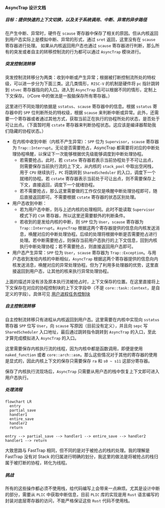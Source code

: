 #### AsyncTrap 设计文档

##### 目标：提供快速的上下文切换，以及关于系统调用、中断、异常的异步路径

在产生中断、异常时，硬件在 `scause` 寄存器中保存了相关的原因。但从内核返回到用户态实际上是模拟中断、异常的形式，通过 `sret` 返回，这里没有在 `scause` 寄存器进行处理。
如果从内核返回用户态也通过 `scause` 寄存器进行判断，那么所有的突发或者自主的转移控制流的行为都可以通过 `AsyncTrap` 模块进行。

##### 突发控制流转移

突发控制流转移分为两类：收到中断或产生异常；根据被打断控制流所处的特权级，可以进一步分为下面三类。这几类情形，`RISC-V` 的机制是硬件将 `pc` 指针跳转到 `stvec` 寄存器指向的入口。进入到 `AsyncTrap` 后可以根据不同的情形，定制上下文保存。（rCore 中的做法是一股脑保存所有寄存器。） 

这里进行不同处理的依据是 `sstatus`、`scause` 寄存器中的信息。根据 `sstatus` 寄存器中的 `SPP` 位判断所处的特权级，根据 `scause` 来判断中断或异常。此外，还需要一个寄存器或者通过其他方式，获取当前正在执行的协程所处的状态，是否处于可让出点。（下面暂时用 `cstate` 寄存器来判断协程状态。这应该是编译器帮助我们隐藏的协程状态。）
- 在内核中收到中断（内核不产生异常）：`SPP` 位为 `Supervisor`，`scause` 寄存器为 `Trap::Interrupt`。无论是否需要抢占，AsyncTrap 都需要将对应的中断处理协程唤醒，以保证下一次能够根据优先级能够调度到中断处理协程。
  - 若需要抢占。此时，若 `cstate` 寄存器若表示当前协程处于不可让出点，则需要保存当前执行流的上下文，从内核的 `stack_pool` 中取出空闲栈，用于 `CPU` 继续执行，`PC` 将跳转到 `SharedScheduler` 的入口，调度下一个就绪的协程。若 `cstate` 寄存器表示当前处于可让出点，则不需要保存上下文，直接返回，调度下一个就绪协程。
  - 若不需要抢占，那么这里需要做的工作仅仅是唤醒中断处理协程即可，随后直接返回即可。不需要根据 `cstate` 寄存器的状态区别处理。
- 用户态收到中断：
  - 若为用户态中断，则与上述内核的处理相同。此时不能读取 `Supervisor` 模式下的 `CSR` 寄存器，所以这里还需要额外的判断条件。
  - 若收到的是发给内核的中断，则 `SPP` 位为 `User`，`scause` 寄存器为 `Trap::Interrupt`。`AsyncTrap` 根据这两个寄存器提供的信息向内核发送消息，唤醒对应的中断处理协程。后续的处理将根据中断是否需要抢占进行处理。若中断需要抢占，则保存当前用户态执行的上下文信息，回到内核执行中断处理协程；若不需要抢占，则直接返回用户态即可。
- 用户态产生异常：`SPP` 位为 `User`，`scause` 寄存器为 `Trap::Exception`。与用户态收到发给内核的中断相似，`AsyncTrap` 根据这两个寄存器提供的信息向内核发送消息，唤醒对应的异常处理协程。但为了利用多处理器的优势，这里直接返回到用户态，让其他的核来执行异常处理协程。

上面的描述并没有涉及原本执行流被抢占时，上下文保存的位置。在这里直接将上下文保存在对应的协程控制块的上下文字段中（不是 `core::task::Context`，是自定义的字段）。具体可见 [用户进程任务控制块](./design-v2.md#用户进程任务控制块)

##### 自主控制流转移

自主控制流转移只有进程从内核返回到用户态。这里需要在内核中实现向 `sstatus` 寄存器 `SPP` 位写 `User`，向 `scause` 写原因（目前没有定义），并且向 `sepc` 写 `SharedScheduler` 入口地址，最后通过跳转指令跳转到 `AsyncTrap` 的入口，至此才算完成模拟进入 `AsyncTrap` 的入口。

这里需要保存内核执行流的线程，因为内核中都是函数调用，即便是使用 `naked_function` 或者 `core::arch::asm`，那么这些情况对于其他的寄存器的使用是显式的，因此内核上下文的保存只需要保存 `ra` 和 `s0 ~ s11` 这部分寄存器。

保存了内核执行流现场后，`AsyncTrap` 只需要从用户态的栈中恢复上下文即可进入用户态执行。

##### 处理流程

```mermaid
flowchart LR
  entry
  partial_save
  handler1
  entire_save
  handler2
  return

entry --> partial_save --> handler1 --> entire_save --> handler2
handler1 --> return
```

大致思路与 FastTrap 相同，但不同的是对于被抢占的栈的处理。我的理解是 FastTrap 没有对 Stack 的归属进行明确的划分，我这里的做法是将被抢占的栈归属于被打断的协程，转化为线程。

##### 挑战

所有的这些操作都必须不使用栈，给代码编写上会带来一点麻烦。尤其是设计中断的部分，需要从 `PLIC` 中获取中断信息，目前 `PLIC` 库的实现是用 `Rust` 语言编写的封装对底层寄存器的访问，不能严格保证这些 `Rust` 代码不使用栈。